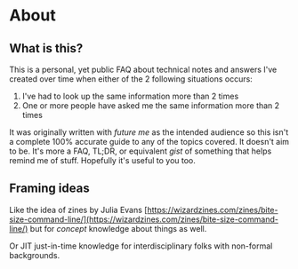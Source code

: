 # About

## What is this?

This is a personal, yet public FAQ about technical notes and answers I've created over time when either of the 2 following situations occurs:

1. I've had to look up the same information more than 2 times
2. One or more people have asked me the same information more than 2 times

It was originally written with _future me_ as the intended audience so this isn't a complete 100% accurate guide to any of the topics covered. It doesn't aim to be. It's more a FAQ, TL;DR, or equivalent _gist_ of something that helps remind me of stuff. Hopefully it's useful to you too.



## Framing ideas

Like the idea of zines by Julia Evans [https://wizardzines.com/zines/bite-size-command-line/](https://wizardzines.com/zines/bite-size-command-line/) but for _concept_ knowledge about things as well. 

Or JIT just-in-time knowledge for interdisciplinary folks with non-formal backgrounds.







